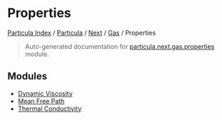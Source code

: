 # Properties

[Particula Index](../../../../README.md#particula-index) / [Particula](../../../index.md#particula) / [Next](../../index.md#next) / [Gas](../index.md#gas) / Properties

> Auto-generated documentation for [particula.next.gas.properties](../../../../../../particula/next/gas/properties/__init__.py) module.

## Modules

- [Dynamic Viscosity](./dynamic_viscosity.md)
- [Mean Free Path](./mean_free_path.md)
- [Thermal Conductivity](./thermal_conductivity.md)
